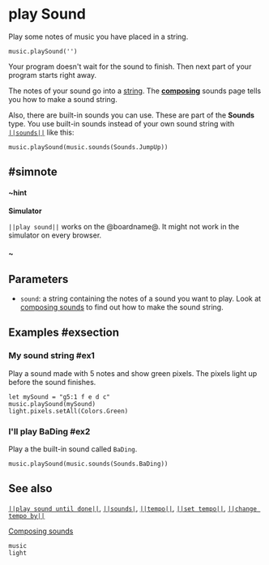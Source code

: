 # play Sound

Play some notes of music you have placed in a string.

```sig
music.playSound('')
```

Your program doesn't wait for the sound to finish. Then next part of your program starts right away.

The notes of your sound go into a [string](/types/string). The [**composing**](/reference/music/composing-sounds)
sounds page tells you how to make a sound string.

Also, there are built-in sounds you can use. These are part of the **Sounds** type. You use built-in sounds
instead of your own sound string with [``||sounds||``](/reference/music/sounds) like this:

```blocks
music.playSound(music.sounds(Sounds.JumpUp))
```

## #simnote
#### ~hint
**Simulator**

``||play sound||`` works on the @boardname@. It might not work in the simulator on every browser.
#### ~

## Parameters

* ``sound``: a string containing the notes of a sound you want to play. Look at
[composing sounds](/reference/music/composing-sounds) to find out how to make the sound string.

## Examples #exsection

### My sound string #ex1

Play a sound made with 5 notes and show green pixels. The pixels light up before the sound
finishes.

```blocks
let mySound = "g5:1 f e d c"
music.playSound(mySound)
light.pixels.setAll(Colors.Green)
```
### I'll play BaDing #ex2

Play a the built-in sound called `BaDing`.

```blocks
music.playSound(music.sounds(Sounds.BaDing))
```

## See also

[``||play sound until done||``](/reference/music/play-sound-until-done), [``||sounds|``](/reference/music/sounds),
[``||tempo||``](/reference/music/tempo), [``||set tempo||``](/reference/music/set-tempo),
[``||change tempo by||``](/reference/music/change-tempo-by)

[Composing sounds](/reference/music/composing-sounds)

```package
music
light
```